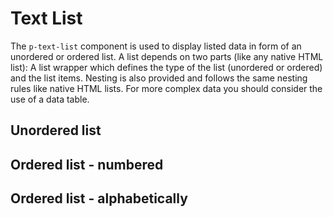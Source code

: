 # Text List

The `p-text-list` component is used to display listed data in form of an unordered or ordered list. A list depends on two parts (like any native HTML list):
A list wrapper which defines the type of the list (unordered or ordered) and the list items. 
Nesting is also provided and follows the same nesting rules like native HTML lists. For more complex data you should consider the use of a data table.

<TableOfContents></TableOfContents>

## Unordered list

<Playground :markup="list()" :config="config"></Playground>

## Ordered list - numbered

<Playground :markup="list('ordered')" :config="config"></Playground>

## Ordered list - alphabetically

<Playground :markup="list('ordered', 'alphabetically')" :config="config"></Playground>

<script lang="ts">
import Vue from 'vue';
import Component from 'vue-class-component';

@Component
export default class Code extends Vue {
  config = { themeable: true };
  
  list(listType?: string, orderType?: string) {
    const attr = (listType ? ` list-type="${listType}"` : '') + (orderType ? ` order-type="${orderType}"` : '');
    return `<p-text-list${attr}>
  <p-text-list-item>The quick brown fox jumps over the lazy dog</p-text-list-item>
  <p-text-list-item>The quick <a href="https://porsche.com">brown fox</a> jumps <b>over</b> the <strong>lazy</strong> dog
    <p-text-list${attr}>
      <p-text-list-item>The quick brown fox jumps over the lazy dog</p-text-list-item>
      <p-text-list-item>The quick brown fox jumps over the lazy dog, the lazy dog jumps over the quick brown fox</p-text-list-item>
        <p-text-list-item>The quick <a href="https://porsche.com">brown fox</a> jumps <b>over</b> the <strong>lazy</strong> dog
          <p-text-list${attr}>
            <p-text-list-item>The quick brown fox jumps over the lazy dog</p-text-list-item>
            <p-text-list-item>The quick brown fox jumps over the lazy dog, the lazy dog jumps over the quick brown fox</p-text-list-item>
          </p-text-list>
        </p-text-list-item>
    </p-text-list>
  </p-text-list-item>
  <p-text-list-item>The quick brown fox jumps over the lazy dog</p-text-list-item>
</p-text-list>`;
  }
}
</script>